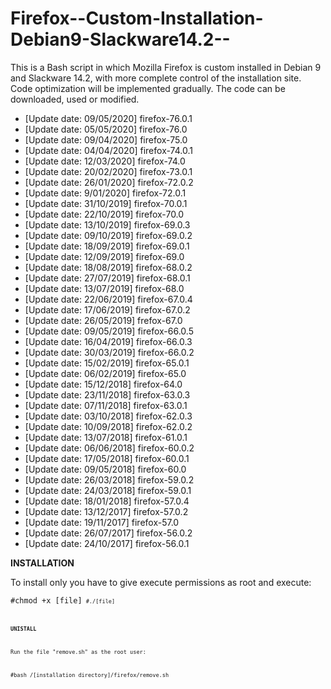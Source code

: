 # Firefox--Custom-Installation-Debian9-Slackware14.2--
This is a Bash script in which Mozilla Firefox is custom installed in Debian 9 and Slackware 14.2, with more complete control of the installation site. Code optimization will be implemented gradually. The code can be downloaded, used or modified.

- [Update date: 09/05/2020] firefox-76.0.1 
- [Update date: 05/05/2020] firefox-76.0
- [Update date: 09/04/2020] firefox-75.0
- [Update date: 04/04/2020] firefox-74.0.1
- [Update date: 12/03/2020] firefox-74.0
- [Update date: 20/02/2020] firefox-73.0.1
- [Update date: 26/01/2020] firefox-72.0.2
- [Update date: 9/01/2020] firefox-72.0.1
- [Update date: 31/10/2019] firefox-70.0.1
- [Update date: 22/10/2019] firefox-70.0
- [Update date: 13/10/2019] firefox-69.0.3
- [Update date: 09/10/2019] firefox-69.0.2
- [Update date: 18/09/2019] firefox-69.0.1
- [Update date: 12/09/2019] firefox-69.0
- [Update date: 18/08/2019] firefox-68.0.2
- [Update date: 27/07/2019] firefox-68.0.1
- [Update date: 13/07/2019] firefox-68.0
- [Update date: 22/06/2019] firefox-67.0.4
- [Update date: 17/06/2019] firefox-67.0.2
- [Update date: 26/05/2019] frefox-67.0
- [Update date: 09/05/2019] firefox-66.0.5
- [Update date: 16/04/2019] firefox-66.0.3
- [Update date: 30/03/2019] firefox-66.0.2
- [Update date: 15/02/2019] firefox-65.0.1
- [Update date: 06/02/2019] firefox-65.0
- [Update date: 15/12/2018] firefox-64.0
- [Update date: 23/11/2018] firefox-63.0.3
- [Update date: 07/11/2018] firefox-63.0.1
- [Update date: 03/10/2018] firefox-62.0.3
- [Update date: 10/09/2018] firefox-62.0.2
- [Update date: 13/07/2018] firefox-61.0.1
- [Update date: 06/06/2018] firefox-60.0.2
- [Update date: 17/05/2018] firefox-60.0.1
- [Update date: 09/05/2018] firefox-60.0
- [Update date: 26/03/2018] firefox-59.0.2
- [Update date: 24/03/2018] firefox-59.0.1
- [Update date: 18/01/2018] firefox-57.0.4
- [Update date: 13/12/2017] firefox-57.0.2
- [Update date: 19/11/2017] firefox-57.0
- [Update date: 26/07/2017] firefox-56.0.2
- [Update date: 24/10/2017] firefox-56.0.1

<b>INSTALLATION</b>

To install only you have to give execute permissions as root and execute:

<code>#chmod +x [file]<code>
<code>#./[file]<code>
  
<b>UNISTALL</b>

Run the file "remove.sh" as the root user:

#bash /[installation directory]/firefox/remove.sh 
